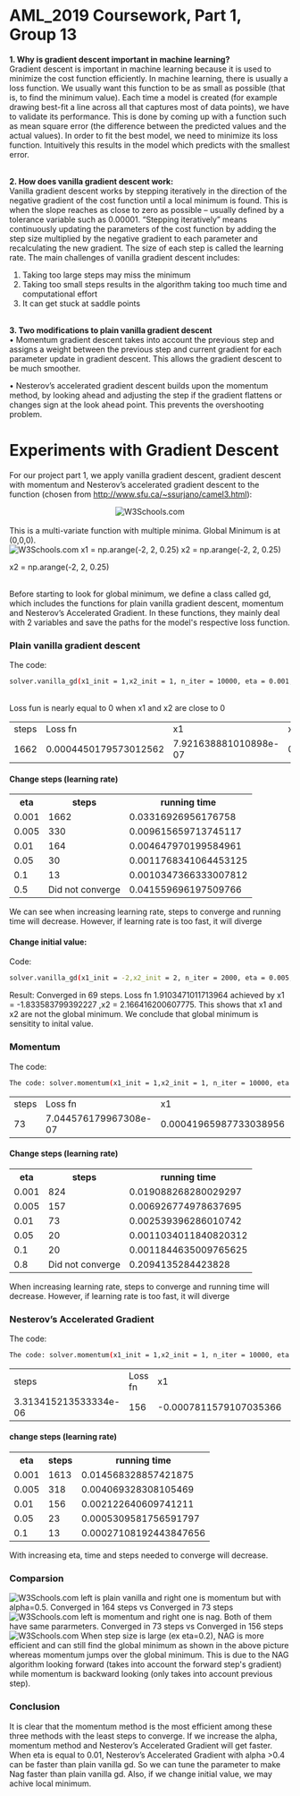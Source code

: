 # AML_2019 Coursework, Part 1, Group 13
<b>1. Why is gradient descent important in machine learning?</b> 
<br>
Gradient descent is important in machine learning because it is used to minimize the cost function efficiently. In machine learning, there is usually a loss function. We usually want this function to be as small as possible (that is, to find the minimum value). Each time a model is created (for example drawing best-fit a line across all that captures most of data points), we have to validate its performance. This is done by coming up with a function such as mean square error (the difference between the predicted values and the actual values). In order to fit the best model, we need to minimize its loss function. Intuitively this results in the model which predicts with the smallest error. 
<br>
<br>

<b> 2. How does vanilla gradient descent work:</b>
<br>
Vanilla gradient descent works by stepping iteratively in the direction of the negative gradient of the cost function until a local minimum is found. This is when the slope reaches as close to zero as possible – usually defined by a tolerance variable such as 0.00001.
“Stepping iteratively” means continuously updating the parameters of the cost function by adding the step size multiplied by the negative gradient to each parameter and recalculating the new gradient. The size of each step is called the learning rate. 
The main challenges of vanilla gradient descent includes: 
1.	Taking too large steps may miss the minimum
2.	Taking too small steps results in the algorithm taking too much time and computational effort
3.	It can get stuck at saddle points
<br>
<b>3. Two modifications to plain vanilla gradient descent</b>
<br>
•	Momentum gradient descent takes into account the previous step and assigns a weight between the previous step and current gradient for each parameter update in gradient descent. This allows the gradient descent to be much smoother.

•	Nesterov’s accelerated gradient descent builds upon the momentum method, by looking ahead and adjusting the step if the gradient flattens or changes sign at the look ahead point. This prevents the overshooting problem.  


# Experiments with Gradient Descent

For our project part 1, we apply vanilla gradient descent, gradient descent with momentum and Nesterov’s accelerated gradient descent to the function (chosen from http://www.sfu.ca/~ssurjano/camel3.html):

<center><img src="https://raw.githubusercontent.com/tvxqtvbs777/AML/master/images/functions.png" alt="W3Schools.com"> </center>
<br>This is a multi-variate function with multiple minima. Global Minimum is at (0,0,0).
<br>
<img src="https://raw.githubusercontent.com/tvxqtvbs777/AML/master/images/functions%20-%20%E8%A4%87%E8%A3%BD.png" alt="W3Schools.com"> 
x1 = np.arange(-2, 2, 0.25)
x2 = np.arange(-2, 2, 0.25)

x2 = np.arange(-2, 2, 0.25)

<br>
Before starting to look for global minimum, we define a class called gd, which includes the functions for plain vanilla gradient descent, momentum and Nesterov’s Accelerated Gradient. In these functions, they mainly deal with 2 variables and save the paths for the model's respective loss function.

### Plain vanilla gradient descent

<table style="width:100%">
 The code: 
  
```bash
solver.vanilla_gd(x1_init = 1,x2_init = 1, n_iter = 10000, eta = 0.001, tol = 1e-5)
```
  <tr>
    <td>steps </td>
    <td>Loss fn</td> 
    <td>x1  </td>
     <td>x2  </td>
      <td>running time</td>
  </tr>
    <tr>
    <td>1662</td>
    <td>0.0004450179573012562</td> 
    <td>7.921638881010898e-07 </td>
     <td>0.0004450179573012562 </td>
        <td>0.014373779296875</td>
  </tr>
<br>Loss fun is nearly equal to 0 when x1 and x2 are close to 0
</table>

#### Change steps (learning rate)
<table style="width:100%">
  <tr>
    <th>eta</th>
    <th>steps</th> 
    <th>running time</th>
  </tr>
  <tr>
    <td>0.001</td>
    <td>1662</td> 
    <td>0.03316926956176758 </td>
  </tr>
  <tr>
    <td>0.005</td>
    <td>330</td> 
    <td>0.009615659713745117</td>
  </tr>
    <tr>
    <td>0.01</td>
    <td>164</td> 
    <td>0.004647970199584961</td>
  </tr>
    <tr>
    <td>0.05</td>
    <td>30</td> 
    <td>0.0011768341064453125</td>
  </tr>
    <tr>
    <td>0.1</td>
    <td>13</td> 
    <td>0.0010347366333007812</td>
  </tr>
    <tr>
    <td>0.5</td>
    <td>Did not converge</td> 
    <td>0.041559696197509766</td>
  </tr>
    
</table>

We can see when increasing learning rate, steps to converge and running time will decrease.
However, if learning rate is too fast, it will diverge
#### Change initial value:
Code: 
```bash
solver.vanilla_gd(x1_init = -2,x2_init = 2, n_iter = 2000, eta = 0.005, tol = 1e-5)
```
Result: Converged in 69 steps.  Loss fn 1.9103471011713964 achieved by x1 = -1.833583799392227 ,x2 = 2.166416200607775. This shows that x1 and x2 are not the global minimum. We conclude that global minimum is sensitity to inital value.

### Momentum
 The code: 
  
```bash
The code: solver.momentum(x1_init = 1,x2_init = 1, n_iter = 10000, eta = 0.01, tol = 1e-5, alpha =0.5)
```
<table style="width:100%">
  <tr>
    <td>steps </td>
    <td>Loss fn</td> 
    <td>x1  </td>
     <td>x2  </td>
     <td>running time</td>
  </tr>
    <tr>
    <td>73 </td>
    <td>7.044576179967308e-07  </td> 
    <td>0.00041965987733038956 </td>
     <td>0.00041965987733038956  </td>
    <td>0.003508329391479492</td>
  </tr>
</table>

#### Change steps (learning rate)
<table style="width:100%">
  <tr>
    <th>eta</th>
    <th>steps</th> 
    <th>running time</th>
  </tr>
  <tr>
    <td>0.001</td>
    <td>824</td> 
    <td>0.019088268280029297 </td>
  </tr>
  <tr>
    <td>0.005</td>
    <td>157</td> 
    <td>0.006926774978637695 </td>
  </tr>
    <tr>
    <td>0.01</td>
    <td>73</td> 
    <td>0.002539396286010742</td>
  </tr>
    <tr>
    <td>0.05</td>
    <td>20</td> 
    <td>0.0011034011840820312 </td>
  </tr>
    <tr>
    <td>0.1</td>
    <td>20</td> 
    <td>0.0011844635009765625 </td>
  </tr>
    <tr>
    <td>0.8</td>
    <td>Did not converge</td> 
    <td>0.2094135284423828</td>
  </tr>
    
</table>
When increasing learning rate, steps to converge and running time will decrease.
However, if learning rate is too fast, it will diverge

### Nesterov’s Accelerated Gradient

<table style="width:100%">
 The code: 
  
```bash
The code: solver.momentum(x1_init = 1,x2_init = 1, n_iter = 10000, eta = 0.01, tol = 1e-5, alpha =0.5)
```
  <tr>
    <td>steps </td>
    <td>Loss fn</td> 
    <td>x1  </td>
     <td>x2  </td>
     <td>running time</td>
  </tr>
    <tr>
    <td>3.313415213533334e-06</td>
    <td>156   </td> 
    <td> -0.0007811579107035366 </td>
     <td>0.0018890956092327423 </td>
    <td>0.006716012954711914</td>
  </tr>
</table>

#### change steps (learning rate)

<table style="width:100%">
  <tr>
    <th>eta</th>
    <th>steps</th> 
    <th>running time</th>
  </tr>
  <tr>
    <td>0.001</td>
    <td>1613</td> 
    <td>0.014568328857421875</td>
  </tr>
  <tr>
    <td>0.005</td>
    <td>318</td> 
    <td>0.004069328308105469</td>
  </tr>
    <tr>
    <td>0.01</td>
    <td>156</td> 
    <td>0.002122640609741211</td>
  </tr>
    <tr>
    <td>0.05</td>
    <td>23</td> 
    <td>0.0005309581756591797</td>
  </tr>
    <tr>
    <td>0.1</td>
    <td>13</td> 
    <td>0.00027108192443847656</td>
  </tr>
    
</table>

With increasing eta, time and steps needed to converge will decrease.
### Comparsion
<img src="https://raw.githubusercontent.com/tvxqtvbs777/AML/master/images/vanillamoment.png" alt="W3Schools.com"> 
left is plain vanilla and right one is momentum but with alpha=0.5. Converged in 164 steps vs Converged in 73 steps
<img src="https://raw.githubusercontent.com/tvxqtvbs777/AML/master/images/momentnag.png" alt="W3Schools.com"> 
left is momentum and right one is nag. Both of them have same pararmeters. Converged in 73 steps vs Converged in 156 steps
<img src="https://raw.githubusercontent.com/tvxqtvbs777/AML/master/images/vanillamoment.png" alt="W3Schools.com"> 
When step size is large (ex eta=0.2), NAG is more efficient and can still find the global minimum as shown in the above picture whereas momentum jumps over the global minimum. This is due to the NAG algorithm looking forward (takes into account the forward step's gradient) while momentum is backward looking (only takes into account previous step).

### Conclusion
It is clear that the momentum method is the most efficient among these three methods with the least steps to converge. If we increase the alpha, momentum method and Nesterov’s Accelerated Gradient will get faster. When eta is equal to 0.01, Nesterov’s Accelerated Gradient with alpha >0.4 can be faster than plain vanilla gd. So we can tune the parameter to make Nag faster than plain vanilla gd. Also, if we change initial value, we may achive local minimum.
